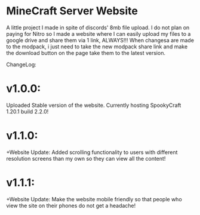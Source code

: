 # MineCraft Server Website
 A little project I made in spite of discords' 8mb file upload.
 I do not plan on paying for Nitro so I made a website where I can easily upload my files to a google drive and share them via 1 link, ALWAYS!!!
 When changesa are made to the modpack, i just need to take the new modpack share link and make the download button on the page take them to the latest version.

 ChangeLog:

# v1.0.0:
 Uploaded Stable version of the website.
 Currently hosting SpookyCraft 1.20.1 build 2.2.0!

# v1.1.0:
 +Website Update:
   Added scrolling functionality to users with different resolution screens than my own so they can view all the content!

# v1.1.1:
 +Website Update:
   Make the website mobile friendly so that people who view the site on their phones do not get a headache!